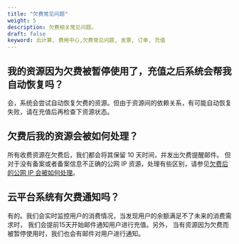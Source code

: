 ```yaml
---
title: "欠费常见问题"
weight: 5
description: 欠费相关常见问题。
draft: false
keyword: 云计算, 费用中心,欠费常见问题, 发票, 订单, 充值
---
```


## 我的资源因为欠费被暂停使用了，充值之后系统会帮我自动恢复吗？

会，系统会尝试自动恢复欠费的资源。但由于资源间的依赖关系，有可能自动恢复失败，请在充值后再检查下资源状态。

## 欠费后我的资源会被如何处理？

所有收费资源在欠费后，我们都会将其保留 10 天时间，并发出欠费提醒邮件。 但对于没有备案或者备案信息不正确的公网 IP 资源，处理有些区别，请参见[欠费后的公网 IP 会被如何处理](/network/eip/faq/faq/#id22)。

## 云平台系统有欠费通知吗？

有的。我们会实时监控用户的消费情况，当发现用户的余额满足不了未来的消费需求时， 我们会提前15天开始邮件通知用户进行充值。另外， 当有资源因为欠费而被暂停使用时，我们也会有邮件对用户进行通知。

